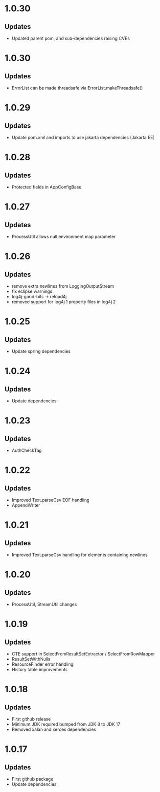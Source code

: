 # 1.0.30

## Updates

* Updated parent pom, and sub-dependencies raising CVEs

# 1.0.30

## Updates

* ErrorList can be made threadsafe via ErrorList.makeThreadsafe()

# 1.0.29

## Updates

* Update pom.xml and imports to use jakarta dependencies (Jakarta EE)

# 1.0.28

## Updates

* Protected fields in AppConfigBase

# 1.0.27

## Updates

* ProcessUtil allows null environment map parameter

# 1.0.26

## Updates

* remove extra newlines from LoggingOutputStream
* fix eclipse warnings
* log4j-good-bits -> reload4j
* removed support for log4j 1 property files in log4j 2

# 1.0.25

## Updates

* Update spring dependencies

# 1.0.24

## Updates

* Update dependencies

# 1.0.23

## Updates

* AuthCheckTag

# 1.0.22

## Updates
 
* Improved Text.parseCsv EOF handling
* AppendWriter

# 1.0.21

## Updates
 
* Improved Text.parseCsv handling for elements containing newlines

# 1.0.20

## Updates
 
* ProcessUtil, StreamUtil changes

# 1.0.19

## Updates
 
* CTE support in SelectFromResultSetExtractor / SelectFromRowMapper
* ResultSetWithNulls
* ResourceFinder error handling
* History table improvements

# 1.0.18

## Updates
 
* First github release
* Minimum JDK required bumped from JDK 8 to JDK 17
* Removed xalan and xerces dependencies

# 1.0.17

## Updates

* First github package
* Update dependencies

